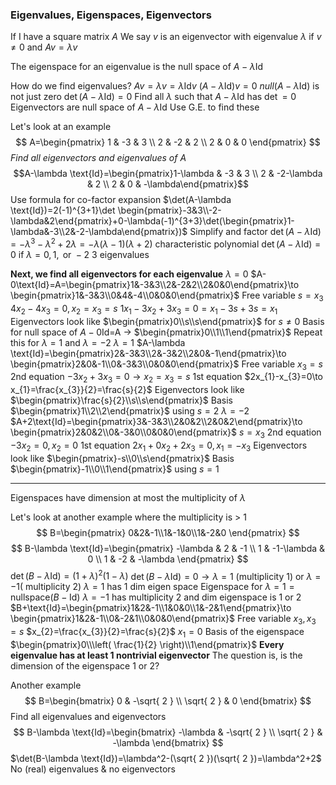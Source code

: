 ### Eigenvalues, Eigenspaces, Eigenvectors
If I have a square matrix $A$
We say $v$ is an eigenvector with eigenvalue $\lambda$ if $v\neq 0$ and $Av=\lambda v$

The eigenspace for an eigenvalue is the null space of $A-\lambda \text{Id}$

How do we find eigenvalues?
$Av=\lambda v=\lambda \text{Id}v$
$(A-\lambda \text{Id})v=0$
$null(A-\lambda \text{Id})$ is not just zero
$\det(A-\lambda \text{Id})=0$
Find all $\lambda$ such that $A-\lambda \text{Id}$ has $\det=0$
Eigenvectors are null space of $A-\lambda \text{Id}$
	Use G.E. to find these

Let's look at an example
$$
A=\begin{pmatrix}
1 & -3 & 3 \\
2 & -2 & 2 \\
2 & 0 & 0
\end{pmatrix}
$$
*Find all eigenvectors and eigenvalues of $A$*
$$A-\lambda \text{Id}=\begin{pmatrix}1-\lambda & -3 & 3 \\
2 & -2-\lambda & 2 \\
2 & 0 & -\lambda\end{pmatrix}$$
Use formula for co-factor expansion
$\det(A-\lambda \text{Id})=2(-1)^{3+1}\det \begin{pmatrix}-3&3\\-2-\lambda&2\end{pmatrix}+0-\lambda(-1)^{3+3}\det(\begin{pmatrix}1-\lambda&-3\\2&-2-\lambda\end{pmatrix})$
Simplify and factor 
$\det(A-\lambda \text{Id})=-\lambda^3-\lambda^2+2\lambda=-\lambda(\lambda-1)(\lambda+2)$
	characteristic polynomial
$\det(A-\lambda \text{Id})=0$ if $\lambda=0,1,\text{ or } -2$
	3 eigenvalues

**Next, we find all eigenvectors for each eigenvalue**
$\lambda=0$
	$A-0\text{Id}=A=\begin{pmatrix}1&-3&3\\2&-2&2\\2&0&0\end{pmatrix}\to \begin{pmatrix}1&-3&3\\0&4&-4\\0&0&0\end{pmatrix}$
	Free variable $s=x_{3}$
		$4x_{2}-4x_{3}=0, x_{2}=x_{3}=s$
		$1x_{1}-3x_{2}+3x_{3}=0=x_{1}-3s+3s=x_{1}$
	Eigenvectors look like $\begin{pmatrix}0\\s\\s\end{pmatrix}$ for $s\neq 0$
	Basis for null space of $A-0\text{Id=A}$ -> $\begin{pmatrix}0\\1\\1\end{pmatrix}$
Repeat this for $\lambda=1$ and $\lambda=-2$
$\lambda=1$
	$A-\lambda \text{Id}=\begin{pmatrix}2&-3&3\\2&-3&2\\2&0&-1\end{pmatrix}\to \begin{pmatrix}2&0&-1\\0&-3&3\\0&0&0\end{pmatrix}$
	Free variable $x_{3}=s$
	2nd equation $-3x_{2}+3x_{3}=0\to x_{2}=x_{3}=s$
	1st equation $2x_{1}-x_{3}=0\to x_{1}=\frac{x_{3}}{2}=\frac{s}{2}$
	Eigenvectors look like $\begin{pmatrix}\frac{s}{2}\\s\\s\end{pmatrix}$
	Basis $\begin{pmatrix}1\\2\\2\end{pmatrix}$ using $s=2$
$\lambda=-2$
	$A+2\text{Id}=\begin{pmatrix}3&-3&3\\2&0&2\\2&0&2\end{pmatrix}\to \begin{pmatrix}2&0&2\\0&-3&0\\0&0&0\end{pmatrix}$
	$s=x_{3}$
	2nd equation $-3x_{2}=0, x_{2}=0$
	1st equation $2x_{1}+0x_{2}+2x_{3}=0,x_{1}=-x_{3}$
	Eigenvectors look like $\begin{pmatrix}-s\\0\\s\end{pmatrix}$
	Basis $\begin{pmatrix}-1\\0\\1\end{pmatrix}$ using $s=1$

---
Eigenspaces have dimension at most the multiplicity of $\lambda$

Let's look at another example where the multiplicity is > 1
$$
B=\begin{pmatrix}
0&2&-1\\1&-1&0\\1&-2&0
\end{pmatrix}
$$
$$
B-\lambda \text{Id}=\begin{pmatrix}
-\lambda & 2 & -1 \\
1 & -1-\lambda & 0 \\
1 & -2 & -\lambda
\end{pmatrix}
$$
$\det(B-\lambda \text{Id})=(1+\lambda)^2(1-\lambda)$
$\det(B-\lambda \text{Id})=0\to \lambda=1\text{ (multiplicity 1) or } \lambda=-1  \text{( multiplicity 2)}$
$\lambda=1$ has 1 dim eigen space
	Eigenspace for $\lambda=1=\text{nullspace}(B-\text{Id})$
$\lambda=-1$ has multiplicity 2 and dim eigenspace is 1 or 2
	$B+\text{Id}=\begin{pmatrix}1&2&-1\\1&0&0\\1&-2&1\end{pmatrix}\to \begin{pmatrix}1&2&-1\\0&-2&1\\0&0&0\end{pmatrix}$
	Free variable $x_{3}, x_{3}=s$
	$x_{2}=\frac{x_{3}}{2}=\frac{s}{2}$
	$x_{1}=0$
	Basis of the eigenspace $\begin{pmatrix}0\\\left( \frac{1}{2} \right)\\1\end{pmatrix}$
**Every eigenvalue has at least 1 nontrivial eigenvector**
	The question is, is the dimension of the eigenspace 1 or 2?

Another example
	$$
B=\begin{bmatrix}
0 & -\sqrt{ 2 } \\
\sqrt{ 2 } & 0
\end{bmatrix}
$$
Find all eigenvalues and eigenvectors
$$
B-\lambda \text{Id}=\begin{bmatrix}
-\lambda & -\sqrt{ 2 } \\
\sqrt{ 2 } & -\lambda
\end{bmatrix}
$$
$\det(B-\lambda \text{Id})=\lambda^2-(\sqrt{ 2 })(\sqrt{ 2 })=\lambda^2+2$
No (real) eigenvalues & no eigenvectors
